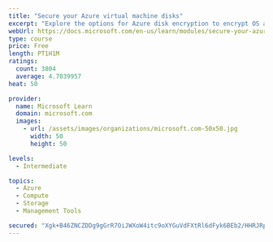 ```yaml
---
title: "Secure your Azure virtual machine disks"
excerpt: "Explore the options for Azure disk encryption to encrypt OS and data disks on existing and new virtual machines."
webUrl: https://docs.microsoft.com/en-us/learn/modules/secure-your-azure-virtual-machine-disks/
type: course
price: Free
length: PT1H1M
ratings:
  count: 3804
  average: 4.7039957
heat: 50

provider:
  name: Microsoft Learn
  domain: microsoft.com
  images:
    - url: /assets/images/organizations/microsoft.com-50x50.jpg
      width: 50
      height: 50

levels:
  - Intermediate

topics:
  - Azure
  - Compute
  - Storage
  - Management Tools

secured: "Xgk+B46ZNCZDDg9gGrR7OiJWXoW4itc9oXYGuVdFXtRl6dFyk6BEb2/HHRJRp2xWRa6saYnBhTAoyiY+ButV1mhqVpK/es25oAdixd5OEuu9rpgf9ypJfmuV9iideAhXSvVqeTNLbHg//4fUcoBg7qUBXtE9SgmuSzB0fP1UKGrLmXJ2I+8aWpFQKZkrN7dHnvpMJfxPqrFpaZ7WH+xZS9ykIC14bLP26KVSXt0Tu2BX2By1VeNb7+ai7157Vin6P1flySuYWTlRza/i1XLXUW/2A5SG7/MerkHHx9hoYqsRt2sK/YVwoOLlu9cRm6yb1RUG5h3XLpNILXIi7oVY6pOqOTHnfSDQD+OQywzJ8M5khhMLpy/Glj4gn+t0WaZSNQi9yJ1127mLNc2izZB5UhZXkdXO0up3ZZKyGJM1lqw=;dCwt5k0w04pQODJegiaGJw=="
---
```


